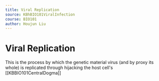 ```yaml
---
title: Viral Replication
source: KBhBIO101ViralInfection
course: BIO101
author: Houjun Liu
---
```


# Viral Replication
This is the process by which the genetic material virus (and by proxy its whole) is replicated through hijacking the host cell's [[KBBIO101CentralDogma]] 
